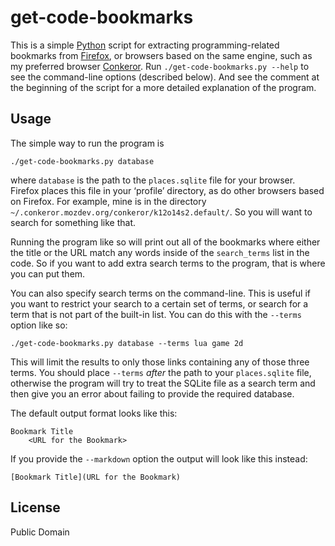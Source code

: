 get-code-bookmarks
==================

This is a simple [Python](http://python.org) script for extracting
programming-related bookmarks from [Firefox](http://firefox.com/), or
browsers based on the same engine, such as my preferred browser
[Conkeror](http://conkeror.org/).  Run `./get-code-bookmarks.py
--help` to see the command-line options (described below).  And see
the comment at the beginning of the script for a more detailed
explanation of the program.


Usage
-----

The simple way to run the program is

    ./get-code-bookmarks.py database

where `database` is the path to the `places.sqlite` file for your
browser.  Firefox places this file in your ‘profile’ directory, as do
other browsers based on Firefox.  For example, mine is in the
directory `~/.conkeror.mozdev.org/conkeror/k12o14s2.default/`.
So you will want to search for something like that.

Running the program like so will print out all of the bookmarks where
either the title or the URL match any words inside of the
`search_terms` list in the code.  So if you want to add extra search
terms to the program, that is where you can put them.

You can also specify search terms on the command-line.  This is useful
if you want to restrict your search to a certain set of terms, or
search for a term that is not part of the built-in list.  You can do
this with the `--terms` option like so:

    ./get-code-bookmarks.py database --terms lua game 2d

This will limit the results to only those links containing any of
those three terms.  You should place `--terms` *after* the path to
your `places.sqlite` file, otherwise the program will try to treat the
SQLite file as a search term and then give you an error about failing
to provide the required database.

The default output format looks like this:

    Bookmark Title
        <URL for the Bookmark>

If you provide the `--markdown` option the output will look like this
instead:

    [Bookmark Title](URL for the Bookmark)



License
-------

Public Domain
